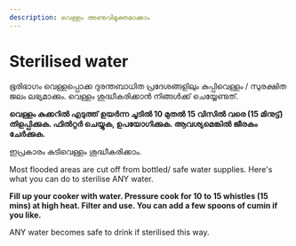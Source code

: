 ```yaml
---
description: വെള്ളം അണുവിമുക്തമാക്കാം
---
```


# Sterilised water

 ഭൂരിഭാഗം വെള്ളപ്പൊക്ക ദുരന്തബാധിത പ്രദേശങ്ങളിലും കുപ്പിവെള്ളം / സുരക്ഷിത ജലം ലഭ്യമാക്കും. വെള്ളം ശുദ്ധീകരിക്കാൻ നിങ്ങൾക്ക് ചെയ്യേണ്ടത്. 

**വെള്ളം കുക്കറിൽ എടുത്ത് ഉയർന്ന ചൂടിൽ 10 മുതൽ 15 വിസിൽ വരെ \(15 മിനുട്ട്\) തിളപ്പിക്കുക. ഫിൽറ്റർ ചെയ്യുക, ഉപയോഗിക്കുക. ആവശ്യമെങ്കിൽ ജീരകം ചേർക്കുക.** 

ഇപ്രകാരം കുടിവെള്ളം ശുദ്ധീകരിക്കാം.



Most flooded areas are cut off from bottled/ safe water supplies. Here's what you can do to sterilise ANY water.

**Fill up your cooker with water. Pressure cook for 10 to 15 whistles \(15 mins\) at high heat. Filter and use. You can add a few spoons of cumin if you like.**

ANY water becomes safe to drink if sterilised this way.

